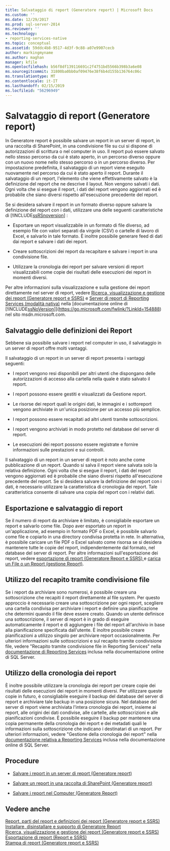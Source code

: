 ```yaml
---
title: Salvataggio di report (Generatore report) | Microsoft Docs
ms.custom: ''
ms.date: 12/29/2017
ms.prod: sql-server-2014
ms.reviewer: ''
ms.technology:
- reporting-services-native
ms.topic: conceptual
ms.assetid: 59ddc4b8-9517-4d3f-9c88-a07e9907cecb
author: markingmyname
ms.author: maghan
manager: kfile
ms.openlocfilehash: b56f8df139116691c2f4751bd5566b398b3a6e08
ms.sourcegitcommit: 31800ba0bb0af09476e38f6b4d155b136764c06c
ms.translationtype: MT
ms.contentlocale: it-IT
ms.lasthandoff: 02/15/2019
ms.locfileid: "56296949"
---
```

# <a name="saving-reports-report-builder"></a>Salvataggio di report (Generatore report)
  In Generatore report è possibile salvare un report in un server di report, in una raccolta di SharePoint, in una condivisione file su cui si dispone di autorizzazioni di scrittura o nel computer in uso. Il report può essere salvato nello stesso percorso da cui è stato aperto, in un percorso diverso oppure con un nuovo nome nello stesso percorso o in un percorso diverso. Per impostazione predefinita, il salvataggio di un report viene eseguito nuovamente nel percorso da cui è stato aperto il report. Durante il salvataggio di un report, l'elemento che viene effettivamente salvato è la definizione del report che ne descrive il layout. Non vengono salvati i dati. Ogni volta che si esegue il report, i dati del report vengono aggiornati ed è probabile che siano diversi rispetto all'esecuzione precedente del report.  
  
 Se si desidera salvare il report in un formato diverso oppure salvare la definizione del report con i dati, utilizzare una delle seguenti caratteristiche di [!INCLUDE[ssRSnoversion](../../includes/ssrsnoversion-md.md)] :  
  
-   Esportare un report visualizzabile in un formato di file diverso, ad esempio file con valori separati da virgole (CSV) o cartelle di lavoro di Excel, e salvarlo in tale formato. È inoltre possibile generare feed di dati dai report e salvare i dati dei report.  
  
-   Creare sottoscrizioni dei report da recapitare e salvare i report in una condivisione file.  
  
-   Utilizzare la cronologia dei report per salvare versioni di report visualizzabili come copie dei risultati delle esecuzioni dei report in momenti diversi.  
  
 Per altre informazioni sulla visualizzazione e sulla gestione dei report direttamente nel server di report, vedere [Ricerca, visualizzazione e gestione dei report &#40;Generatore report e SSRS&#41;](finding-viewing-and-managing-reports-report-builder-and-ssrs.md) e [Server di report di Reporting Services &#40;modalità nativa&#41;](../report-server/reporting-services-report-server-native-mode.md) nella [documentazione online di [!INCLUDE[ssNoVersion](../../includes/ssnoversion-md.md)]](https://go.microsoft.com/fwlink/?LinkId=154888) nel sito msdn.microsoft.com.  
  
##  <a name="SavingReportDefinitions"></a> Salvataggio delle definizioni dei Report  
 Sebbene sia possibile salvare i report nel computer in uso, il salvataggio in un server di report offre molti vantaggi.  
  
 Il salvataggio di un report in un server di report presenta i vantaggi seguenti:  
  
-   I report vengono resi disponibili per altri utenti che dispongano delle autorizzazioni di accesso alla cartella nella quale è stato salvato il report.  
  
-   I report possono essere gestiti e visualizzati da Gestione report.  
  
-   Le risorse dei report quali le origini dati, le immagini e i sottoreport vengono archiviate in un'unica posizione per un accesso più semplice.  
  
-   I report possono essere recapitati ad altri utenti tramite sottoscrizioni.  
  
-   I report vengono archiviati in modo protetto nel database del server di report.  
  
-   Le esecuzioni dei report possono essere registrate e fornire informazioni sulle prestazioni e sui controlli.  
  
 Il salvataggio di un report in un server di report è noto anche come pubblicazione di un report. Quando si salva il report viene salvata solo la relativa definizione. Ogni volta che si esegue il report, i dati del report vengono aggiornati ed è probabile che siano diversi rispetto all'esecuzione precedente del report. Se si desidera salvare la definizione del report con i dati, è necessario utilizzare la caratteristica di cronologia dei report. Tale caratteristica consente di salvare una copia del report con i relativi dati.  
  

  
##  <a name="ExportingAndSavingReports"></a> Esportazione e salvataggio di report  
 Se il numero di report da archiviare è limitato, è consigliabile esportare un report e salvarlo come file. Dopo aver esportato un report in un'applicazione, ad esempio in formato PDF o Excel, è possibile salvarlo come file e copiarlo in una directory condivisa protetta in rete. In alternativa, è possibile caricare un file PDF o Excel salvato come risorsa se si desidera mantenere tutte le copie del report, indipendentemente dal formato, nel database del server di report. Per altre informazioni sull'esportazione dei report, vedere [esportazione di report &#40;Generatore Report e SSRS&#41; ](export-reports-report-builder-and-ssrs.md) e [carica un File o un Report &#40;gestione Report&#41;](../reports/upload-a-file-or-report-report-manager.md).  
  

  
##  <a name="UsingFileShareDelivery"></a> Utilizzo del recapito tramite condivisione file  
 Se i report da archiviare sono numerosi, è possibile creare una sottoscrizione che recapiti il report direttamente al file system. Per questo approccio è necessario creare una sottoscrizione per ogni report, scegliere una cartella condivisa per archiviare i report e definire una pianificazione che determini quando il file deve essere creato. Quando un utente definisce una sottoscrizione, il server di report è in grado di eseguire automaticamente il report e di aggiungere i file del report all'archivio in base alla pianificazione specificata dall'utente. È inoltre possibile creare pianificazioni a utilizzo singolo per archiviare report occasionalmente. Per ulteriori informazioni sulle sottoscrizioni e sul recapito tramite condivisione file, vedere "Recapito tramite condivisione file in Reporting Services" nella [documentazione di Reporting Services](https://go.microsoft.com/fwlink/?linkid=121312) inclusa nella documentazione online di SQL Server.  
  

  
##  <a name="UsingReportHistory"></a> Utilizzo della cronologia dei report  
 È inoltre possibile utilizzare la cronologia dei report per creare copie dei risultati delle esecuzioni dei report in momenti diversi. Per utilizzare queste copie in futuro, è consigliabile eseguire il backup del database del server di report e archiviare tale backup in una posizione sicura. Nel database del server di report viene archiviata l'intera cronologia dei report, insieme ai report, alle origini dei dati condivise, alle cartelle, alle sottoscrizioni e alle pianificazioni condivise. È possibile eseguire il backup per mantenere una copia permanente della cronologia dei report e dei metadati quali le informazioni sulla sottoscrizione che indicano i destinatari di un report. Per ulteriori informazioni, vedere "Gestione della cronologia dei report" nella [documentazione relativa a Reporting Services](https://go.microsoft.com/fwlink/?linkid=121312) inclusa nella documentazione online di SQL Server.  
  

  
##  <a name="HowTo"></a> Procedure  
  
-   [Salvare i report in un server di report &#40;Generatore report&#41;](save-reports-to-a-report-server-report-builder.md)  
  
-   [Salvare un report in una raccolta di SharePoint &#40;Generatore report&#41;](save-a-report-to-a-sharepoint-library-report-builder.md)  
  
-   [Salvare i report nel Computer &#40;Generatore Report&#41;](../save-reports-to-your-computer-report-builder.md)  
  

  
## <a name="see-also"></a>Vedere anche  
 [Report, parti del report e definizioni dei report &#40;Generatore report e SSRS&#41;](../report-design/reports-report-parts-and-report-definitions-report-builder-and-ssrs.md)   
 [Installare, disinstallare e supporto di Generatore Report](../install-uninstall-and-report-builder-support.md)   
 [Ricerca, visualizzazione e gestione dei report &#40;Generatore report e SSRS&#41;](finding-viewing-and-managing-reports-report-builder-and-ssrs.md)   
 [Esportazione di report &#40;Report e SSRS&#41;](export-reports-report-builder-and-ssrs.md)   
 [Stampa di report &#40;Generatore report e SSRS&#41;](print-reports-report-builder-and-ssrs.md)  
  
  

